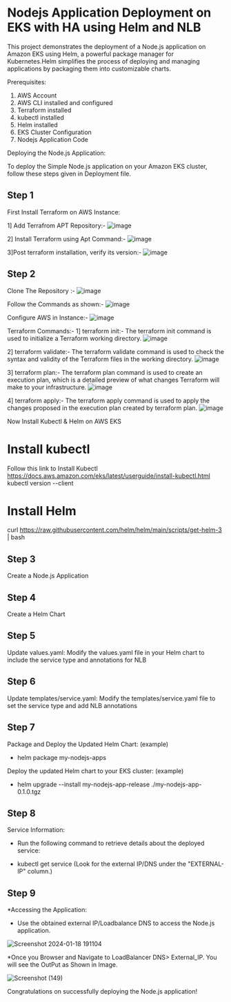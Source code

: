 # Nodejs Application Deployment on EKS with HA using Helm and NLB

This project demonstrates the deployment of a Node.js application on Amazon EKS using Helm, a powerful package manager for Kubernetes.Helm simplifies the process of deploying and managing applications by packaging them into customizable charts.

Prerequisites:
1. AWS Account
2. AWS CLI installed and configured
3. Terraform installed
4. kubectl installed
5. Helm installed
6. EKS Cluster Configuration
7. Nodejs Application Code


Deploying the Node.js Application:

To deploy the Simple Node.js application on your Amazon EKS cluster, follow these steps given in Deployment file.

Step 1
--------
First Install Terraform on AWS Instance:

1] Add Terrafrom APT Repository:-
![image](https://github.com/RajputRenu/EKS_Project/assets/118665146/f4c5f314-e43c-4499-882d-afc1c09507b5)

2] Install Terraform using Apt Command:-
![image](https://github.com/RajputRenu/EKS_Project/assets/118665146/16d2f970-32f5-4a9a-8972-e18eeed73b01)

3]Post terraform installation, verify its version:-
![image](https://github.com/RajputRenu/EKS_Project/assets/118665146/f9d50d05-1bed-49aa-88e9-367657cf1cbd)

Step 2
-------
Clone The Repository :-
![image](https://github.com/RajputRenu/EKS_Project/assets/118665146/f27ada7c-961b-43f8-a1a1-e40d5fd25891)

Follow the Commands as shown:- 
![image](https://github.com/RajputRenu/EKS_Project/assets/118665146/4868aa60-f667-4d1c-a4af-c230d3cbffa6)

Configure AWS in Instance:-
![image](https://github.com/RajputRenu/EKS_Project/assets/118665146/43a28d0a-2854-40c0-93f2-f5dd57d2373b)

Terraform Commands:- 
1] terraform init:- 
The terraform init command is used to initialize a Terraform working directory. 
![image](https://github.com/RajputRenu/EKS_Project/assets/118665146/069f9293-2a93-4193-a630-e679869393c3)

2] terraform validate:-
The terraform validate command is used to check the syntax and validity of the Terraform files in the working directory.
![image](https://github.com/RajputRenu/EKS_Project/assets/118665146/dc1a5da9-fcf4-49b0-9727-ad136c0a26f9)

3] terraform plan:-
The terraform plan command is used to create an execution plan, which is a detailed preview of what changes Terraform will make to your infrastructure.
![image](https://github.com/RajputRenu/EKS_Project/assets/118665146/7d3c9dea-83e4-4c08-abfe-b71c73fb926c)

4] terraform apply:-
The terraform apply command is used to apply the changes proposed in the execution plan created by terraform plan.
![image](https://github.com/RajputRenu/EKS_Project/assets/118665146/b3978428-078f-488d-9105-9794d09e3ec6)




Now Install Kubectl & Helm on AWS EKS
# Install kubectl
Follow this link to Install Kubectl
https://docs.aws.amazon.com/eks/latest/userguide/install-kubectl.html
kubectl version --client

# Install Helm
curl https://raw.githubusercontent.com/helm/helm/main/scripts/get-helm-3 | bash

Step 3
------
Create a Node.js Application

Step 4
--------
Create a Helm Chart

Step 5
---------
Update values.yaml:
Modify the values.yaml file in your Helm chart to include the service type and annotations for NLB

Step 6
----------
Update templates/service.yaml:
Modify the templates/service.yaml file to set the service type and add NLB annotations

Step 7
----------
Package and Deploy the Updated Helm Chart: (example)
- helm package my-nodejs-apps 

Deploy the updated Helm chart to your EKS cluster: (example)
- helm upgrade --install my-nodejs-app-release ./my-nodejs-app-0.1.0.tgz

Step 8
----------
Service Information:
* Run the following command to retrieve details about the deployed service:
- kubectl get service
(Look for the external IP/DNS under the "EXTERNAL-IP" column.)

Step 9
------------
*Accessing the Application:
- Use the obtained external IP/Loadbalance DNS to access the Node.js application.

![Screenshot 2024-01-18 191104](https://github.com/RajputRenu/EKS_Project/assets/118665146/bb4ed26d-428f-4782-8c7a-087778085af5)


*Once you Browser and Navigate to LoadBalancer DNS> External_IP. You will see the OutPut as Shown in Image.

![Screenshot (149)](https://github.com/RajputRenu/EKS_Project/assets/118665146/2118cf52-c062-4eaf-87c7-c47e843b49eb)

Congratulations on successfully deploying the Node.js application! 
